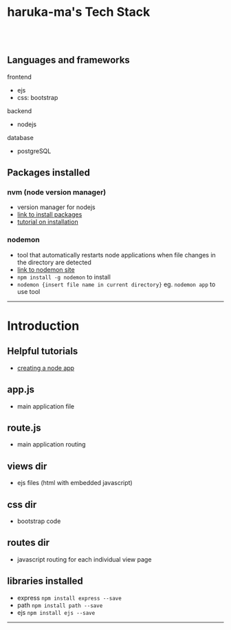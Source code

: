 # haruka-ma's Tech Stack
<br/>
<br/>

## Languages and frameworks

frontend
- ejs
- css: bootstrap

backend
- nodejs

database
- postgreSQL


## Packages installed

### nvm (node version manager)
- version manager for nodejs
- [link to install packages](https://github.com/nvm-sh/nvm)
- [tutorial on installation](https://www.youtube.com/watch?v=ohBFbA0O6hs)

### nodemon
- tool that automatically restarts node applications when file changes in the directory are detected
- [link to nodemon site](https://www.npmjs.com/package/nodemon`)
- `npm install -g nodemon` to install
- `nodemon {insert file name in current directory}` eg. `nodemon app` to use tool
______________________________________________________

# Introduction

## Helpful tutorials
- [creating a node app](https://www.youtube.com/watch?v=EMwu8F0dCXE&t=1452s)

## app.js
- main application file

## route.js
- main application routing

## views dir
- ejs files (html with embedded javascript)

## css dir
- bootstrap code

## routes dir
- javascript routing for each individual view page

## libraries installed
- express `npm install express --save`
- path `npm install path --save`
- ejs `npm install ejs --save`

______________________________________________________





